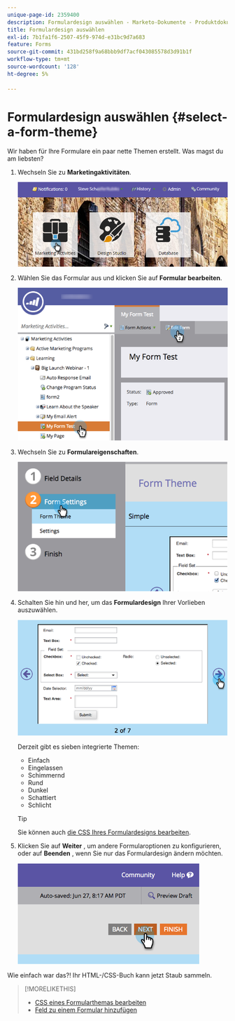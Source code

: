 ```yaml
---
unique-page-id: 2359400
description: Formulardesign auswählen - Marketo-Dokumente - Produktdokumentation
title: Formulardesign auswählen
exl-id: 7b1fa1f6-2507-45f9-974d-e31bc9d7a683
feature: Forms
source-git-commit: 431bd258f9a68bbb9df7acf043085578d3d91b1f
workflow-type: tm+mt
source-wordcount: '128'
ht-degree: 5%

---
```


# Formulardesign auswählen {#select-a-form-theme}

Wir haben für Ihre Formulare ein paar nette Themen erstellt. Was magst du am liebsten?

1. Wechseln Sie zu **Marketingaktivitäten**.

   ![](assets/login-marketing-activities-1.png)

1. Wählen Sie das Formular aus und klicken Sie auf **Formular bearbeiten**.

   ![](assets/editform.png)

1. Wechseln Sie zu **Formulareigenschaften**.

   ![](assets/image2014-9-15-17-7-7.png)

1. Schalten Sie hin und her, um das **Formulardesign** Ihrer Vorlieben auszuwählen.

   ![](assets/image2014-9-15-17-3a7-3a20.png)

   Derzeit gibt es sieben integrierte Themen:

   * Einfach
   * Eingelassen
   * Schimmernd
   * Rund
   * Dunkel
   * Schattiert
   * Schlicht

   >[!TIP]
   >
   >Sie können auch [die CSS Ihres Formulardesigns bearbeiten](/help/marketo/product-docs/demand-generation/forms/form-design/edit-the-css-of-a-form-theme.md).

1. Klicken Sie auf **Weiter** , um andere Formularoptionen zu konfigurieren, oder auf **Beenden** , wenn Sie nur das Formulardesign ändern möchten.

   ![](assets/image2014-9-15-17-3a8-3a22.png)

Wie einfach war das?! Ihr HTML-/CSS-Buch kann jetzt Staub sammeln.

>[!MORELIKETHIS]
>
>* [CSS eines Formularthemas bearbeiten](/help/marketo/product-docs/demand-generation/forms/form-design/edit-the-css-of-a-form-theme.md)
>* [Feld zu einem Formular hinzufügen](/help/marketo/product-docs/demand-generation/forms/creating-a-form/add-a-field-to-a-form.md)
